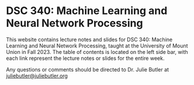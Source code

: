 # DSC 340: Machine Learning and Neural Network Processing

This website contains lecture notes and slides for DSC 340: Machine Learning and Neural Network Processing, taught at the University of Mount Union in Fall 2023.  The table of contents is located on the left side bar, with each link represent the lecture notes or slides for the entire week.

Any questions or comments should be directed to Dr. Julie Butler at juliebutler@juliebutler.org

```{tableofcontents}
```
